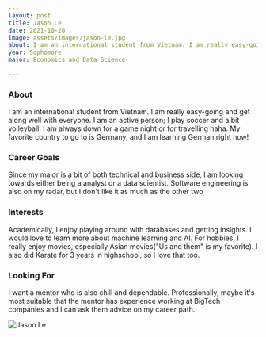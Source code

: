 ```yaml
---
layout: post
title: Jason Le 
date: 2021-10-20
image: assets/images/jason-le.jpg
about: I am an international student from Vietnam. I am really easy-going and get along well with everyone. I am an active person; I play soccer and a bit volleyball. I am always down for a game night or for travelling haha. My favorite country to go to is Germany, and I am learning German right now! 
year: Sophomore
major: Economics and Data Science 

---
```


### About

I am an international student from Vietnam. I am really easy-going and get along well with everyone. I am an active person; I play soccer and a bit volleyball. I am always down for a game night or for travelling haha. 
My favorite country to go to is Germany, and I am learning German right now! 

### Career Goals

Since my major is a bit of both technical and business side, I am looking towards either being a analyst or a data scientist. Software engineering is also on my radar, but I don't like it as much as the other two

### Interests

Academically, I enjoy playing around with databases and getting insights. I would love to learn more about machine learning and AI. 
For hobbies, I really enjoy movies, especially Asian movies("Us and them" is my favorite). I also did Karate for 3 years in highschool, so I love that too.  

### Looking For

I want a mentor who is also chill and dependable. Professionally, maybe it's most suitable that the mentor has experience working at BigTech companies and I can ask them advice on my career path. 

<div class="text-center my-5">
    <img src="https://sase-drexel.github.io/mentorship-2021/jason-le.jpg" alt="Jason Le" class="rounded post-img" />
</div>
